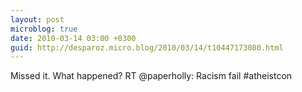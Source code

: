 ```yaml
---
layout: post
microblog: true
date: 2010-03-14 03:00 +0300
guid: http://desparoz.micro.blog/2010/03/14/t10447173080.html
---
```

Missed it. What happened? RT @paperholly: Racism fail  #atheistcon
